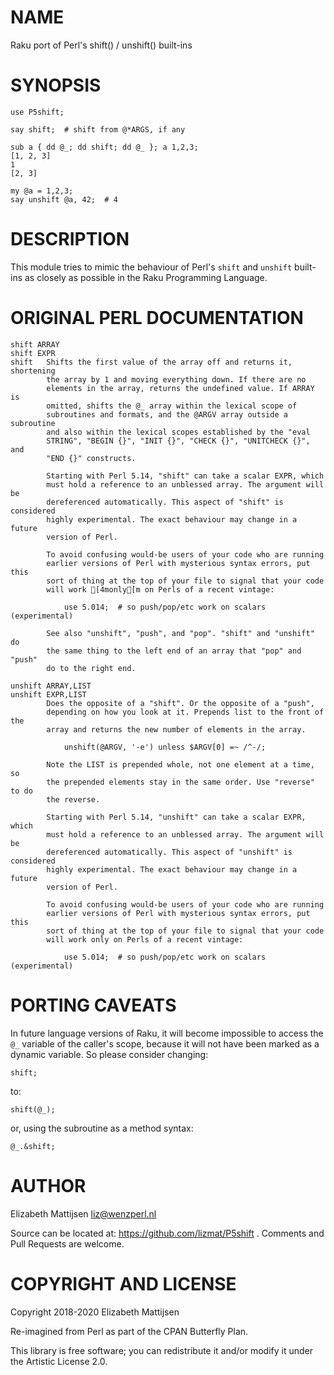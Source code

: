 NAME
====

Raku port of Perl's shift() / unshift() built-ins

SYNOPSIS
========

    use P5shift;

    say shift;  # shift from @*ARGS, if any

    sub a { dd @_; dd shift; dd @_ }; a 1,2,3;
    [1, 2, 3]
    1
    [2, 3]

    my @a = 1,2,3;
    say unshift @a, 42;  # 4

DESCRIPTION
===========

This module tries to mimic the behaviour of Perl's `shift` and `unshift` built-ins as closely as possible in the Raku Programming Language.

ORIGINAL PERL DOCUMENTATION
===========================

    shift ARRAY
    shift EXPR
    shift   Shifts the first value of the array off and returns it, shortening
            the array by 1 and moving everything down. If there are no
            elements in the array, returns the undefined value. If ARRAY is
            omitted, shifts the @_ array within the lexical scope of
            subroutines and formats, and the @ARGV array outside a subroutine
            and also within the lexical scopes established by the "eval
            STRING", "BEGIN {}", "INIT {}", "CHECK {}", "UNITCHECK {}", and
            "END {}" constructs.

            Starting with Perl 5.14, "shift" can take a scalar EXPR, which
            must hold a reference to an unblessed array. The argument will be
            dereferenced automatically. This aspect of "shift" is considered
            highly experimental. The exact behaviour may change in a future
            version of Perl.

            To avoid confusing would-be users of your code who are running
            earlier versions of Perl with mysterious syntax errors, put this
            sort of thing at the top of your file to signal that your code
            will work [4monly[m on Perls of a recent vintage:

                use 5.014;  # so push/pop/etc work on scalars (experimental)

            See also "unshift", "push", and "pop". "shift" and "unshift" do
            the same thing to the left end of an array that "pop" and "push"
            do to the right end.

    unshift ARRAY,LIST
    unshift EXPR,LIST
            Does the opposite of a "shift". Or the opposite of a "push",
            depending on how you look at it. Prepends list to the front of the
            array and returns the new number of elements in the array.

                unshift(@ARGV, '-e') unless $ARGV[0] =~ /^-/;

            Note the LIST is prepended whole, not one element at a time, so
            the prepended elements stay in the same order. Use "reverse" to do
            the reverse.

            Starting with Perl 5.14, "unshift" can take a scalar EXPR, which
            must hold a reference to an unblessed array. The argument will be
            dereferenced automatically. This aspect of "unshift" is considered
            highly experimental. The exact behaviour may change in a future
            version of Perl.

            To avoid confusing would-be users of your code who are running
            earlier versions of Perl with mysterious syntax errors, put this
            sort of thing at the top of your file to signal that your code
            will work only on Perls of a recent vintage:

                use 5.014;  # so push/pop/etc work on scalars (experimental)

PORTING CAVEATS
===============

In future language versions of Raku, it will become impossible to access the `@_` variable of the caller's scope, because it will not have been marked as a dynamic variable. So please consider changing:

    shift;

to:

    shift(@_);

or, using the subroutine as a method syntax:

    @_.&shift;

AUTHOR
======

Elizabeth Mattijsen <liz@wenzperl.nl>

Source can be located at: https://github.com/lizmat/P5shift . Comments and Pull Requests are welcome.

COPYRIGHT AND LICENSE
=====================

Copyright 2018-2020 Elizabeth Mattijsen

Re-imagined from Perl as part of the CPAN Butterfly Plan.

This library is free software; you can redistribute it and/or modify it under the Artistic License 2.0.

